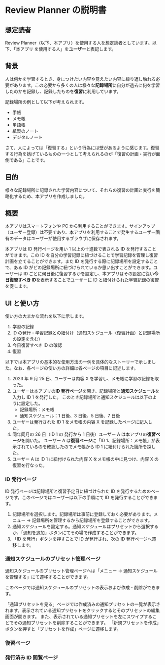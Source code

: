 # Review Planner の説明書

## 想定読者

Review Planner（以下、本アプリ）を使用する人を想定読者としています。以下、「本アプリ を使用する人」を**ユーザー**と表記します。

## 背景

人は何かを学習するとき、身につけたい内容や覚えたい内容に繰り返し触れる必要があります。この必要から多くの人は様々な**記録場所**に自分が過去に何を学習したのかを記録し、記録したものを**復習**に利用しています。

記録場所の例として以下が考えられます。

- 手帳
- メモ帳
- 単語帳
- 紙製のノート
- デジタルノート

さて、人によっては「復習する」という行為には壁があるように感じます。復習する行為を妨げているものの一つとして考えられるのが「復習の計画・実行が面倒である」ことです。

## 目的

様々な記録場所に記録された学習内容について、それらの復習の計画と実行を簡略化するため、本アプリを作成しました。

## 概要

本アプリはスマートフォンや PC から利用することができます。サインアップ（ユーザー登録）は不要であり、本アプリを利用することで発生するユーザー固有のデータはユーザーが使用するブラウザに保存されます。

本アプリは ID 発行ページを用い 1 以上の十進数で表される ID を発行することができます。この ID を自分の学習記録に紐づけることで学習記録を管理し復習計画を立てることができます。また ID を発行する際に記録場所を設定することで、ある ID がどの記録場所に紐づけられているか思い出すことができます。ユーザーは ID ごとに何日後に復習するかを設定し、本アプリはその設定に従い**今日復習すべき ID**を表示することでユーザーに ID と紐付けられた学習記録の復習を促します。

## UI と使い方

使い方の大まかな流れを以下に示します。

1. 学習の記録
1. ID の発行・学習記録との紐付け（通知スケジュール（復習計画）と記録場所の設定を含む）
1. 今日復習すべき ID の確認
1. 復習

以下では本アプリの基本的な使用方法の一例を具体的なストーリーで示しました。なお、各ページの使い方の詳細は各ページの項目に記述します。

1. 2023 年 9 月 25 日、ユーザーは内容 X を学習し、メモ帳に学習の記録を取った。
2. ユーザーは本アプリの**ID 発行ページ**を開き、記録場所と**通知スケジュール**を入力し ID 1 を発行した。
   このとき記録場所と通知スケジュールは以下のように設定した。
   - 記録場所：メモ帳
   - 通知スケジュール：1 日後、3 日後、5 日後、7 日後
3. ユーザーは発行された ID 1 をメモ帳の内容 X を記録したページに記入した。
4. 同年同月の 26 日（ID 1 の 発行から 1 日後）ユーザー A は本アプリの**復習ページ**を開いた。
   ユーザー A は**復習ページ**に「ID 1、記録場所：メモ帳」が表示されているのを確認したのでメモ帳から ID 1 に紐付けられた箇所を探した。
5. ユーザー A は ID 1 に紐付けられた内容 X をメモ帳の中に見つけ、内容 X の復習を行なった。

### ID 発行ページ

ID 発行ページは記録場所と復習予定日に紐づけられた ID を発行するためのページです。このページではユーザーは以下の手順にて ID を発行することができます。

1. 記録場所を選択します。記録場所は事前に登録しておく必要があります。メニュー -> 記録場所を管理するから記録場所を登録することができます。
1. 通知スケジュールを設定する。通知スケジュールはプリセットから選択するか、「通知を追加」ボタンにてその場で作成することができます。
1. 「ID を発行」ボタンを押すことで ID が発行され、次の ID 発行ページへ遷移します。

### 通知スケジュールのプリセット管理ページ

通知スケジュールのプリセット管理ページへは「メニュー -> 通知スケジュールを管理する」にて遷移することができます。

このページでは通知スケジュールのプリセットの表示および作成・削除ができます。

「通知プリセットを見る」ページでは作成済みの通知プリセットの一覧が表示されます。表示されている通知プリセットをクリックするとそのプリセットの編集画面が開きます。
また、表示されている通知プリセットを左にスワイプすることでその通知プリセットを削除することができます。
「新規プリセットを作成」ボタンを押すと「プリセットを作成」ページに遷移します。

### 復習ページ

### 発行済み ID 閲覧ページ
